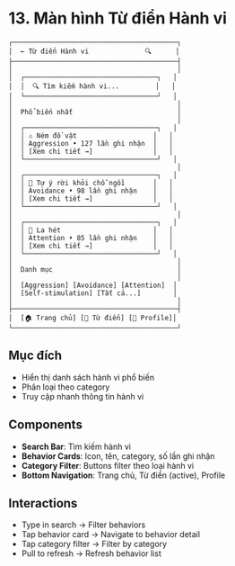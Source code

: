 # 13. Màn hình Từ điển Hành vi

```
┌─────────────────────────────────────────┐
│  ← Từ điển Hành vi              🔍      │
├─────────────────────────────────────────┤
│                                         │
│  ┌─────────────────────────────────┐   │
│  │  🔍 Tìm kiếm hành vi...         │   │
│  └─────────────────────────────────┘   │
│                                         │
│  Phổ biến nhất                          │
│                                         │
│  ┌─────────────────────────────────┐   │
│  │ ⚠️ Ném đồ vật                   │   │
│  │ Aggression • 127 lần ghi nhận  │   │
│  │ [Xem chi tiết →]               │   │
│  └─────────────────────────────────┘   │
│                                         │
│  ┌─────────────────────────────────┐   │
│  │ 🏃 Tự ý rời khỏi chỗ ngồi       │   │
│  │ Avoidance • 98 lần ghi nhận    │   │
│  │ [Xem chi tiết →]               │   │
│  └─────────────────────────────────┘   │
│                                         │
│  ┌─────────────────────────────────┐   │
│  │ 📢 La hét                       │   │
│  │ Attention • 85 lần ghi nhận    │   │
│  │ [Xem chi tiết →]               │   │
│  └─────────────────────────────────┘   │
│                                         │
│  Danh mục                               │
│                                         │
│  [Aggression] [Avoidance] [Attention]  │
│  [Self-stimulation] [Tất cả...]        │
│                                         │
├─────────────────────────────────────────┤
│  [🏠 Trang chủ] [📖 Từ điển] [👤 Profile]│
└─────────────────────────────────────────┘
```

## Mục đích

- Hiển thị danh sách hành vi phổ biến
- Phân loại theo category
- Truy cập nhanh thông tin hành vi

## Components

- **Search Bar**: Tìm kiếm hành vi
- **Behavior Cards**: Icon, tên, category, số lần ghi nhận
- **Category Filter**: Buttons filter theo loại hành vi
- **Bottom Navigation**: Trang chủ, Từ điển (active), Profile

## Interactions

- Type in search → Filter behaviors
- Tap behavior card → Navigate to behavior detail
- Tap category filter → Filter by category
- Pull to refresh → Refresh behavior list
